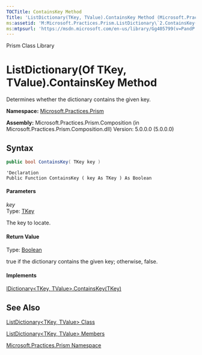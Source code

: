 ```yaml
---
TOCTitle: ContainsKey Method
Title: 'ListDictionary(TKey, TValue).ContainsKey Method (Microsoft.Practices.Prism)'
ms:assetid: 'M:Microsoft.Practices.Prism.ListDictionary\`2.ContainsKey(\`0)'
ms:mtpsurl: 'https://msdn.microsoft.com/en-us/library/Gg405799(v=PandP.50)'
---
```


Prism Class Library

ListDictionary(Of TKey, TValue).ContainsKey Method
========================================================================

Determines whether the dictionary contains the given key.

**Namespace:** [Microsoft.Practices.Prism](https://msdn.microsoft.com/en-us/library/microsoft.practices.prism(v=pandp.50))

**Assembly:** Microsoft.Practices.Prism.Composition (in Microsoft.Practices.Prism.Composition.dll) Version: 5.0.0.0 (5.0.0.0)


## Syntax


```C#
public bool ContainsKey( TKey key )
```
```VB
'Declaration
Public Function ContainsKey ( key As TKey ) As Boolean
```

#### Parameters

*key*  
Type: [TKey](https://msdn.microsoft.com/en-us/library/gg431434(v=pandp.50))

The key to locate.

#### Return Value

Type: [Boolean](http://msdn2.microsoft.com/en-us/library/a28wyd50)

true if the dictionary contains the given key; otherwise, false.
#### Implements

[IDictionary&lt;TKey, TValue&gt;.ContainsKey(TKey)](http://msdn2.microsoft.com/en-us/library/htszx2dy)

See Also
--------


[ListDictionary&lt;TKey, TValue&gt; Class](https://msdn.microsoft.com/en-us/library/gg431434(v=pandp.50))

[ListDictionary&lt;TKey, TValue&gt; Members](https://msdn.microsoft.com/en-us/library/gg430787(v=pandp.50))

[Microsoft.Practices.Prism Namespace](https://msdn.microsoft.com/en-us/library/microsoft.practices.prism(v=pandp.50))
